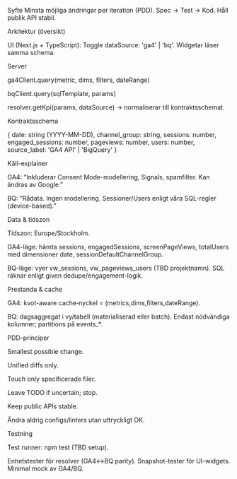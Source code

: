 Syfte
Minsta möjliga ändringar per iteration (PDD). Spec → Test → Kod. Håll publik API stabil.

Arkitektur (översikt)

UI (Next.js + TypeScript): Toggle dataSource: 'ga4' | 'bq'. Widgetar läser samma schema.

Server

ga4Client.query(metric, dims, filters, dateRange)

bqClient.query(sqlTemplate, params)

resolver.getKpi(params, dataSource) → normaliserar till kontraktsschemat.

Kontraktsschema

{
  date: string (YYYY-MM-DD),
  channel_group: string,
  sessions: number,
  engaged_sessions: number,
  pageviews: number,
  users: number,
  source_label: 'GA4 API' | 'BigQuery'
}


Käll-explainer

GA4: “Inkluderar Consent Mode-modellering, Signals, spamfilter. Kan ändras av Google.”

BQ: “Rådata. Ingen modellering. Sessioner/Users enligt våra SQL-regler (device-based).”

Data & tidszon

Tidszon: Europe/Stockholm.

GA4-läge: hämta sessions, engagedSessions, screenPageViews, totalUsers med dimensioner date, sessionDefaultChannelGroup.

BQ-läge: vyer vw_sessions, vw_pageviews_users (TBD projektnamn). SQL räknar enligt given dedupe/engagement-logik.

Prestanda & cache

GA4: kvot-aware cache‐nyckel = (metrics,dims,filters,dateRange).

BQ: dagsaggregat i vy/tabell (materialiserad eller batch). Endast nödvändiga kolumner; partitions på events_*.

PDD-principer

Smallest possible change.

Unified diffs only.

Touch only specificerade filer.

Leave TODO if uncertain; stop.

Keep public APIs stable.

Ändra aldrig configs/linters utan uttryckligt OK.

Testning

Test runner: npm test (TBD setup).

Enhetstester för resolver (GA4↔BQ parity). Snapshot-tester för UI-widgets. Minimal mock av GA4/BQ.